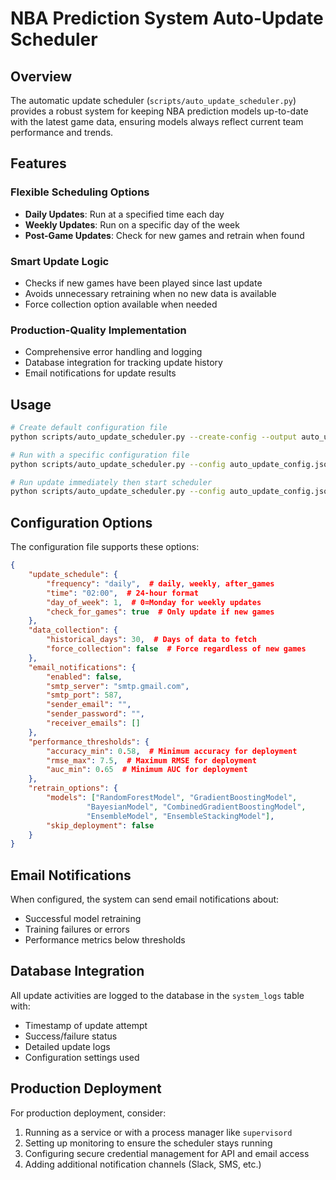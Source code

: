 # NBA Prediction System Auto-Update Scheduler

## Overview

The automatic update scheduler (`scripts/auto_update_scheduler.py`) provides a robust system for keeping NBA prediction models up-to-date with the latest game data, ensuring models always reflect current team performance and trends.

## Features

### Flexible Scheduling Options
- **Daily Updates**: Run at a specified time each day
- **Weekly Updates**: Run on a specific day of the week
- **Post-Game Updates**: Check for new games and retrain when found

### Smart Update Logic
- Checks if new games have been played since last update
- Avoids unnecessary retraining when no new data is available
- Force collection option available when needed

### Production-Quality Implementation
- Comprehensive error handling and logging
- Database integration for tracking update history
- Email notifications for update results

## Usage

```bash
# Create default configuration file
python scripts/auto_update_scheduler.py --create-config --output auto_update_config.json

# Run with a specific configuration file
python scripts/auto_update_scheduler.py --config auto_update_config.json

# Run update immediately then start scheduler
python scripts/auto_update_scheduler.py --config auto_update_config.json --run-now
```

## Configuration Options

The configuration file supports these options:

```json
{
    "update_schedule": {
        "frequency": "daily",  # daily, weekly, after_games
        "time": "02:00",  # 24-hour format
        "day_of_week": 1,  # 0=Monday for weekly updates
        "check_for_games": true  # Only update if new games
    },
    "data_collection": {
        "historical_days": 30,  # Days of data to fetch
        "force_collection": false  # Force regardless of new games
    },
    "email_notifications": {
        "enabled": false,
        "smtp_server": "smtp.gmail.com",
        "smtp_port": 587,
        "sender_email": "",
        "sender_password": "",
        "receiver_emails": []
    },
    "performance_thresholds": {
        "accuracy_min": 0.58,  # Minimum accuracy for deployment
        "rmse_max": 7.5,  # Maximum RMSE for deployment
        "auc_min": 0.65  # Minimum AUC for deployment
    },
    "retrain_options": {
        "models": ["RandomForestModel", "GradientBoostingModel", 
                 "BayesianModel", "CombinedGradientBoostingModel", 
                 "EnsembleModel", "EnsembleStackingModel"],
        "skip_deployment": false
    }
}
```

## Email Notifications

When configured, the system can send email notifications about:
- Successful model retraining
- Training failures or errors
- Performance metrics below thresholds

## Database Integration

All update activities are logged to the database in the `system_logs` table with:
- Timestamp of update attempt
- Success/failure status
- Detailed update logs
- Configuration settings used

## Production Deployment

For production deployment, consider:
1. Running as a service or with a process manager like `supervisord`
2. Setting up monitoring to ensure the scheduler stays running
3. Configuring secure credential management for API and email access
4. Adding additional notification channels (Slack, SMS, etc.)
